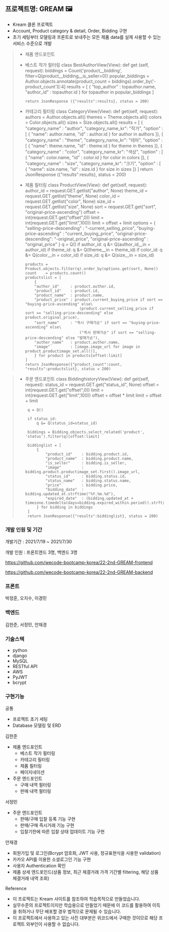 ## 프로젝트명: GREAM 🖼
- Kream 클론 프로젝트
- Account, Product category & detail, Order, Bidding 구현
- 초기 세팅부터 모델링과 프론트로 보내주는 모든 제품 data를 실제 사용할 수 있는 서비스 수준으로 개발



>- 제품 엔드포인트
>- 베스트 작가 필터링
>class BestAuthorView(View):
>   def get (self, request):
>       biddings = Count('product__bidding', filter=Q(product__bidding__is_seller=0))
>       popular_biddings = Author.objects.annotate(product_count = biddings).order_by('-product_count')[:4]
>       results = [
>           {
>               "top_author" : topauthor.name,
>               "author_id"  : topauthor.id
>           } for topauthor in popular_biddings
>       ]
>
>       return JsonResponse ({"results":results}, status = 200)
>       
>- 카테고리 필터링
>class CategoryView(View):
>   def get(self, request):
>       authors  = Author.objects.all()
>       themes   = Theme.objects.all()
>       colors   = Color.objects.all()
>       sizes    = Size.objects.all()
>       results = [
>           {
>               "category_name"   : "author",
>               "category_name_kr": "작가",
>               "option"          : [
>                   {
>                       "name": author.name,
>                       "id"  : author.id
>                   } for author in authors
>               ]},
>           {
>               "category_name"   : "theme",
>               "category_name_kr": "테마",
>               "option"          : [
>                   {
>                       "name": theme.name,
>                       "id"  : theme.id
>                   } for theme in themes
>               ]},
>           {
>               "category_name"   : "color",
>               "category_name_kr": "색상",
>               "option"          : [
>                   {
>                       "name": color.name,
>                       "id"  : color.id
>                   } for color in colors
>               ]},
>           {
>               "category_name"   : "size",
>               "category_name_kr": "크기",
>               "option"          : [
>                   {
>                       "name": size.name,
>                       "id"  : size.id
>                   } for size in sizes
>               ]}
>       ]
>       return JsonResponse ({"results":results}, status = 200)
>       
>- 제품 필터링
>class ProductView(View):
>   def get(self, request):
>       author_id = request.GET.getlist("author", None)
>       theme_id  = request.GET.getlist("theme", None)
>       color_id  = request.GET.getlist("color", None)
>       size_id   = request.GET.getlist("size", None)
>       sort      = request.GET.get("sort", "original-price-ascending")
>       offset    = int(request.GET.get("offset",0))
>       limit     = int(request.GET.get("limit",100))
>       limit     = offset + limit
>       options   = {
>           "selling-price-descending" : "-current_selling_price",
>           "buying-price-ascending"   : "current_buying_price",
>           "original-price-descending": "-original_price",
>           "original-price-ascending" : "original_price"
>       }
>       q = Q()
>       if author_id:
>           q &= Q(author_id__in = author_id)
>       if theme_id:
>           q &= Q(theme__in = theme_id)
>       if color_id:
>           q &= Q(color__in = color_id)
>       if size_id:
>           q &= Q(size__in = size_id)
>
>       products = Product.objects.filter(q).order_by(options.get(sort, None))
>       count    = products.count()
>       productslist = [
>           {
>           "author_id"     : product.author.id,
>           "product_id"    : product.id,
>           "product_name"  : product.name,
>           "product_price" : product.current_buying_price if sort == "buying-price-ascending" else\
>                               (product.current_selling_price if sort == "selling-price-descending" else product.original_price),
>           "sort_name"     : "즉시 구매가순" if sort == "buying-price-ascending" else\
>                               ("즉시 판매가순" if sort == "selling-price-descending" else "발매가순"),
>           "author_name"   : product.author.name,
>           "image"         : [image.image_url for image in product.productimage_set.all()],
>           } for product in products[offset:limit]
>       ]
>       return JsonResponse({"product_count":count, "results":productslist}, status = 200)

>- 주문 엔드포인트
>class BiddinghistoryView(View):
>    def get(self, request):
>        status_id = request.GET.get("status_id", None)
>        offset    = int(request.GET.get("offset",0))
>        limit     = int(request.GET.get("limit",100))
>        offset    = offset * limit
>        limit     = offset + limit
>        
>        q = Q()
>
>        if status_id:
>            q &= Q(status_id=status_id)
>         
>        biddings = Bidding.objects.select_related('product', 'status').filter(q)[offset:limit]
>
>        biddinglist = [
>            {
>                "product_id"    : bidding.product.id,
>                "product_name"  : bidding.product.name,
>                "is_seller"     : bidding.is_seller,
>                "image"         : bidding.product.productimage_set.first().image_url,
>                "status_id"     : bidding.status.id,
>                "status_name"   : bidding.status.name,
>                "price"         : bidding.price,
>                "bidding_date"  : bidding.updated_at.strftime("%Y.%m.%d"),
>                "expired_date"  : (bidding.updated_at + timezone.timedelta(days=bidding.expired_within.period)).strftime("%Y.%m.%d"),
>            } for bidding in biddings
>        ]
>        return JsonResponse({"results":biddinglist}, status = 200)


### 개발 인원 및 기간

개발기간 : 2021/7/19 ~ 2021/7/30

개발 인원 : 프론트엔드 3명, 백엔드 3명

https://github.com/wecode-bootcamp-korea/22-2nd-GREAM-frontend

https://github.com/wecode-bootcamp-korea/22-2nd-GREAM-backend

### 프론트
박정훈, 오지수, 이경민

### 백엔드
김한준, 서정민, 안재경

### 기술스텍
- python
- django
- MySQL
- RESTful API
- AWS
- PyJWT
- bcrypt

### 구현기능

공통
- 프로젝트 초기 세팅
- Database 모델링 및 ERD

김한준
- 제품 엔드포인트
    - 베스트 작가 필터링
    - 카테고리 필터링
    - 제품 필터링
    - 페이지네이션
- 주문 엔드포인트
    - 구매 내역 필터링
    - 판매 내역 필터링

서정민
- 주문 엔드포인트
    - 판매/구매 입찰 등록 기능 구현
    - 판매/구매 즉시거래 기능 구현
    - 입찰기한에 따른 입찰 상태 업데이트 기능 구현

안재경
- 회원가입 및 로그인(Bcrypt 암호화, JWT 사용, 정규표현식을 사용한 validation)
- 카카오 API를 이용한 소셜로그인 기능 구현
- 사용자 Authentication 확인
- 제품 상세 엔드포인드(상품 정보, 최근 체결거래 가격 기간별 filtering, 해당 상품 체결거래 내역 조회)

Reference
- 이 프로젝트는 Kream 사이트를 참조하여 학습목적으로 만들었습니다.
- 실무수준의 프로젝트이지만 학습용으로 만들었기 때문에 이 코드를 활용하여 이득을 취하거나 무단 배포할 경우 법적으로 문제될 수 있습니다.
- 이 프로젝트에서 사용하고 있는 사진 대부분은 위코드에서 구매한 것이므로 해당 프로젝트 외부인이 사용할 수 없습니다.
